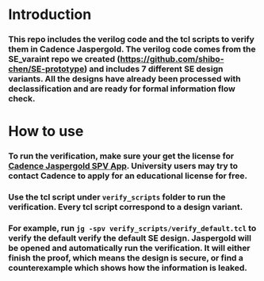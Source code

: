 
# Introduction
### This repo includes the verilog code and the tcl scripts to verify them in Cadence Jaspergold. The verilog code comes from the SE_varaint repo we created (https://github.com/shibo-chen/SE-prototype) and includes 7 different SE design variants. All the designs have already been processed with declassification and are ready for formal information flow check.
#

# How to use
### To run the verification, make sure your get the license for [Cadence Jaspergold SPV App](https://www.cadence.com/en_US/home/tools/system-design-and-verification/formal-and-static-verification/jasper-gold-verification-platform/security-path-verification-app.html). University users may try to contact Cadence to apply for an educational license for free.
### Use the tcl script under `verify_scripts` folder to run the verification. Every tcl script correspond to a design variant. 
### For example, run `jg -spv verify_scripts/verify_default.tcl` to verify the default verify the default SE design. Jaspergold will be opened and automatically run the verification. It will either finish the proof, which means the design is secure, or find a counterexample which shows how the information is leaked.